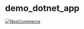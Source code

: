 # demo_dotnet_app

[![NopCommerce](https://github.com/abdullatif-aa/demo_dotnet_app/actions/workflows/NopCommerce.yml/badge.svg)](https://github.com/abdullatif-aa/demo_dotnet_app/actions/workflows/NopCommerce.yml)
